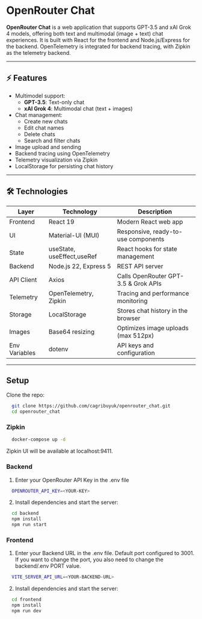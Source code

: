 # OpenRouter Chat

**OpenRouter Chat** is a web application that supports GPT-3.5 and xAI Grok 4 models, offering both text and multimodal (image + text) chat experiences. It is built with React for the frontend and Node.js/Express for the backend. OpenTelemetry is integrated for backend tracing, with Zipkin as the telemetry backend.

---

## ⚡ Features

- Multimodel support:
    - **GPT-3.5**: Text-only chat
    - **xAI Grok 4**: Multimodal chat (text + images)
- Chat management:
    - Create new chats
    - Edit chat names
    - Delete chats
    - Search and filter chats
- Image upload and sending
- Backend tracing using OpenTelemetry
- Telemetry visualization via Zipkin
- LocalStorage for persisting chat history

---

## 🛠️ Technologies

| Layer         | Technology                 | Description                                  |
|---------------|----------------------------|----------------------------------------------|
| Frontend      | React 19                   | Modern React web app                          |
| UI            | Material-UI (MUI)          | Responsive, ready-to-use components          |
| State         | useState, useEffect,useRef | React hooks for state management             |
| Backend       | Node.js 22, Express 5      | REST API server                               |
| API Client    | Axios                      | Calls OpenRouter GPT-3.5 & Grok APIs         |
| Telemetry     | OpenTelemetry, Zipkin      | Tracing and performance monitoring           |
| Storage       | LocalStorage               | Stores chat history in the browser           |
| Images        | Base64 resizing            | Optimizes image uploads (max 512px)          |
| Env Variables | dotenv                     | API keys and configuration                    |

---

## Setup

Clone the repo:
```bash
  git clone https://github.com/cagribuyuk/openrouter_chat.git
  cd openrouter_chat
```

### Zipkin
```bash
  docker-compose up -d
```
Zipkin  UI will be available at localhost:9411.

### Backend
1. Enter your OpenRouter API Key in the .env file
```bash
  OPENROUTER_API_KEY=<YOUR-KEY>
```
2. Install dependencies and start the server:
```bash
  cd backend
  npm install
  npm run start
```
### Frontend
1. Enter your Backend URL in the .env file. Default port configured to 3001.
If you want to change the port, you also need to change the backend/.env PORT value.
```bash
  VITE_SERVER_API_URL=<YOUR-BACKEND-URL>
```
2. Install dependencies and start the server:
```bash
  cd frontend
  npm install
  npm run dev
  
```

